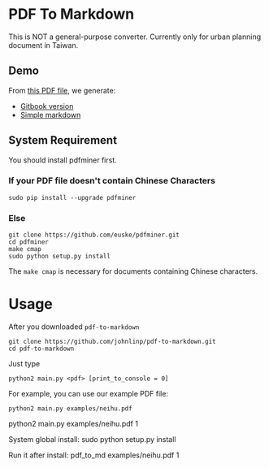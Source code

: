 # PDF To Markdown

This is NOT a general-purpose converter.
Currently only for urban planning document in Taiwan.


## Demo

From [this PDF file](https://github.com/johnlinp/pdf-to-markdown/blob/master/examples/neihu.pdf?raw=true), we generate:

- [Gitbook version](http://johnlinp.gitbooks.io/neihu/content/)
- [Simple markdown](https://github.com/johnlinp/pdf-to-markdown/tree/master/examples/neihu.md)


## System Requirement

You should install pdfminer first.

### If your PDF file doesn't contain Chinese Characters

	sudo pip install --upgrade pdfminer

### Else

	git clone https://github.com/euske/pdfminer.git
	cd pdfminer
	make cmap
	sudo python setup.py install

The `make cmap` is necessary for documents containing Chinese characters.


# Usage

After you downloaded `pdf-to-markdown`

	git clone https://github.com/johnlinp/pdf-to-markdown.git
	cd pdf-to-markdown

Just type

	python2 main.py <pdf> [print_to_console = 0]

For example, you can use our example PDF file:

	python2 main.py examples/neihu.pdf
  python2 main.py examples/neihu.pdf 1

System global install:
	sudo python setup.py install

Run it after install:
	pdf_to_md examples/neihu.pdf 1
